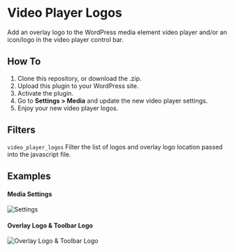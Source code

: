 # Video Player Logos #

Add an overlay logo to the WordPress media element video player and/or an icon/logo in the video player control bar.

## How To ##

1) Clone this repository, or download the .zip.
2) Upload this plugin to your WordPress site.
3) Activate the plugin.
4) Go to **Settings > Media** and update the new video player settings.
5) Enjoy your new video player logos.

## Filters ##

`video_player_logos`
Filter the list of logos and overlay logo location passed into the javascript file.

## Examples ##

#### Media Settings ####

![Settings](https://cldup.com/IhEWjbVSXX.png)

#### Overlay Logo & Toolbar Logo ####

![Overlay Logo & Toolbar Logo](https://cldup.com/dZ156b4GLT.png)

